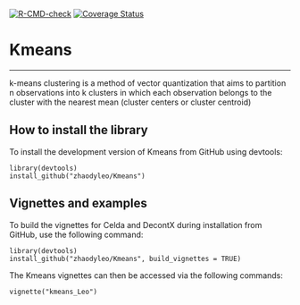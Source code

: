 <!-- badges: start -->
  [![R-CMD-check](https://github.com/zhaodyleo/Kmeans/workflows/R-CMD-check/badge.svg)](https://github.com/zhaodyleo/Kmeans/actions)
  [![Coverage Status](https://coveralls.io/repos/github/zhaodyleo/Kmeans/badge.svg?branch=main)](https://coveralls.io/github/zhaodyleo/Kmeans?branch=main)
  <!-- badges: end -->

# Kmeans

--------------------------------

k-means clustering is a method of vector quantization that aims to partition n observations into k clusters in which each observation belongs to the cluster with the nearest mean (cluster centers or cluster centroid)

## How to install the library 

To install the development version of Kmeans from GitHub using devtools:

```
library(devtools)
install_github("zhaodyleo/Kmeans")
```

## Vignettes and examples
To build the vignettes for Celda and DecontX during installation from GitHub, use the following command:
```
library(devtools)
install_github("zhaodyleo/Kmeans", build_vignettes = TRUE)
```

The Kmeans vignettes can then be accessed via the following commands:
```
vignette("kmeans_Leo")
```
